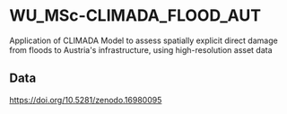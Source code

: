 # WU_MSc-CLIMADA_FLOOD_AUT
Application of CLIMADA Model to assess spatially explicit direct damage from floods to Austria's infrastructure, using high-resolution asset data
## Data
https://doi.org/10.5281/zenodo.16980095

